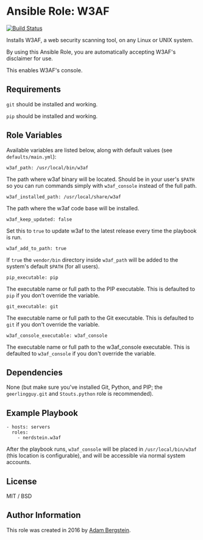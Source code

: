 # Ansible Role: W3AF

[![Build Status](https://travis-ci.org/nerdstein/ansible-role-w3af.svg?branch=master)](https://travis-ci.org/nerdstein/ansible-role-w3af)

Installs W3AF, a web security scanning tool, on any Linux or UNIX system.

By using this Ansible Role, you are automatically accepting W3AF's disclaimer for use.

This enables W3AF's console.

## Requirements

`git` should be installed and working.

`pip` should be installed and working.

## Role Variables

Available variables are listed below, along with default values (see `defaults/main.yml`):

    w3af_path: /usr/local/bin/w3af

The path where w3af binary will be located. Should be in your user's `$PATH` so you can run commands simply with `w3af_console` instead of the full path.

    w3af_installed_path: /usr/local/share/w3af

The path where the w3af code base will be installed.

    w3af_keep_updated: false

Set this to `true` to update w3af to the latest release every time the playbook is run.

    w3af_add_to_path: true

If `true` the `vendor/bin` directory inside `w3af_path` will be added to the system's default `$PATH` (for all users).

    pip_executable: pip

The executable name or full path to the PIP executable. This is defaulted to `pip` if you don't override the variable.

    git_executable: git

The executable name or full path to the Git executable. This is defaulted to `git` if you don't override the variable.

    w3af_console_executable: w3af_console

The executable name or full path to the w3af_console executable. This is defaulted to `w3af_console` if you don't override the variable.

## Dependencies

None (but make sure you've installed Git, Python, and PIP; the `geerlingguy.git` and `Stouts.python` role is recommended).

## Example Playbook

    - hosts: servers
      roles:
        - nerdstein.w3af

After the playbook runs, `w3af_console` will be placed in `/usr/local/bin/w3af` (this location is configurable), and will be accessible via normal system accounts.

## License

MIT / BSD

## Author Information

This role was created in 2016 by [Adam Bergstein](http://nerdstein.net/).
